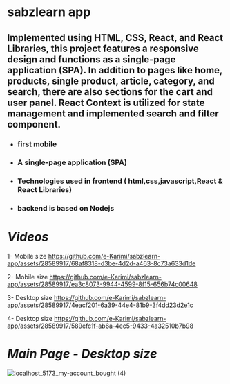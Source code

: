 # sabzlearn app
## Implemented using HTML, CSS, React, and React Libraries, this project features a responsive design and functions as a single-page application (SPA). In addition to pages like home, products, single product, article, category, and search, there are also sections for the cart and user panel. React Context is utilized for state management and implemented search and filter component. 


+ ### first mobile
+ ### A single-page application (SPA) 
+ ### Technologies used in frontend ( html,css,javascript,React & React Libraries)
+ ### backend is based on  Nodejs


# <i>Videos</i>

1- Mobile size
https://github.com/e-Karimi/sabzlearn-app/assets/28589917/68af8318-d3be-4d2d-a463-8c73a633d1de

2- Mobile size
https://github.com/e-Karimi/sabzlearn-app/assets/28589917/ea3c8073-9944-4599-8f15-656b74c00648

3- Desktop size
https://github.com/e-Karimi/sabzlearn-app/assets/28589917/4eacf201-6a39-44e4-81b9-3f4dd23d2e1c

4- Desktop size
https://github.com/e-Karimi/sabzlearn-app/assets/28589917/589efc1f-ab6a-4ec5-9433-4a32510b7b98

# <i>Main Page - Desktop size</i>
![localhost_5173_my-account_bought (4)](https://github.com/e-Karimi/sabzlearn-app/assets/28589917/c243d806-d93a-4078-9156-5f049b53f30a)
